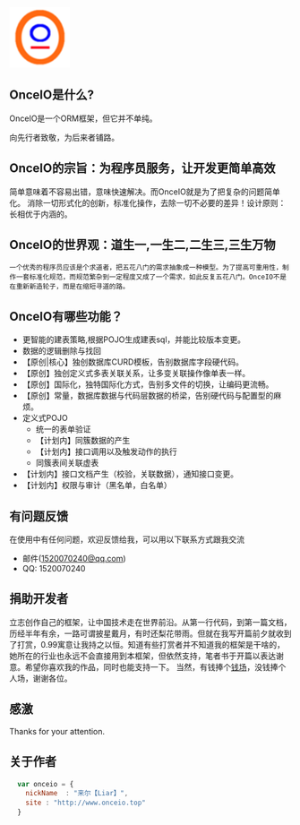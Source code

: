 ![OnceIO](static/img/logo_108x108.png)
## OnceIO是什么?

  OnceIO是一个ORM框架，但它并不单纯。

向先行者致敬，为后来者铺路。


## OnceIO的宗旨：为程序员服务，让开发更简单高效

简单意味着不容易出错，意味快速解决。而OnceIO就是为了把复杂的问题简单化。
消除一切形式化的创新，标准化操作，去除一切不必要的差异！设计原则：长相优于内涵的。


## OnceIO的世界观：道生一,一生二,二生三,三生万物

    一个优秀的程序员应该是个求道者，把五花八门的需求抽象成一种模型。为了提高可重用性，制作一套标准化规范，而规范繁杂到一定程度又成了一个需求，如此反复五花八门。OnceIO不是在重新新造轮子，而是在缩短寻道的路。


## OnceIO有哪些功能？
 * 更智能的建表策略,根据POJO生成建表sql，并能比较版本变更。
 * 数据的逻辑删除与找回
 * 【原创|核心】独创数据库CURD模板，告别数据库字段硬代码。
 * 【原创】独创定义式多表关联关系，让多变关联操作像单表一样。
 * 【原创】国际化，独特国际化方式，告别多文件的切换，让编码更流畅。
 * 【原创】常量，数据库数据与代码层数据的桥梁，告别硬代码与配置型的麻烦。
 * 定义式POJO
    * 统一的表单验证
    * 【计划内】同簇数据的产生
    * 【计划内】接口调用以及触发动作的执行
    * 同簇表间关联虚表
 * 【计划内】接口文档产生（校验，关联数据），通知接口变更。
 * 【计划内】权限与审计（黑名单，白名单）

## 有问题反馈
在使用中有任何问题，欢迎反馈给我，可以用以下联系方式跟我交流

* 邮件(1520070240@qq.com)
* QQ: 1520070240

## 捐助开发者
立志创作自己的框架，让中国技术走在世界前沿。从第一行代码，到第一篇文档，历经半年有余，一路可谓披星戴月，有时还梨花带雨。但就在我写开篇前夕就收到了打赏，0.99寓意让我持之以恒。知道有些打赏者并不知道我的框架是干啥的，她所在的行业也永远不会直接用到本框架，但依然支持，笔者书于开篇以表达谢意。希望你喜欢我的作品，同时也能支持一下。
当然，有钱捧个[钱场](http://www.onceio.top/#/terms)，没钱捧个人场，谢谢各位。

## 感激
Thanks for your attention.

## 关于作者

```javascript
  var onceio = {
    nickName  : "来尔【Liar】",
    site : "http://www.onceio.top"
  }
```
